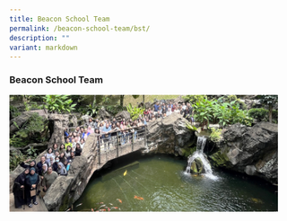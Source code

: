 ```yaml
---
title: Beacon School Team
permalink: /beacon-school-team/bst/
description: ""
variant: markdown
---
```

### Beacon School Team

<img src="/images/staff_photo_A.jpg" style="width:95%">
